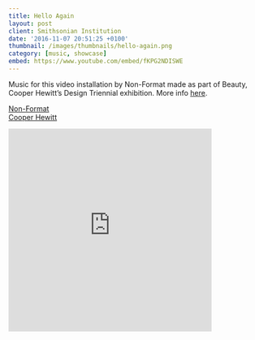 ```yaml
---
title: Hello Again
layout: post
client: Smithsonian Institution
date: '2016-11-07 20:51:25 +0100'
thumbnail: /images/thumbnails/hello-again.png
category: [music, showcase]
embed: https://www.youtube.com/embed/fKPG2NDISWE
---
```


Music for this video installation by Non-Format made as part of Beauty, Cooper Hewitt’s Design Triennial exhibition. More info [here](https://collection.cooperhewitt.org/exhibitions/69155413).

[Non-Format](www.non-format.com)  
[Cooper Hewitt](http://www.cooperhewitt.org/)


<div id="bc"><iframe style="border: 0; width: 400px; height: 400px;" src="https://bandcamp.com/EmbeddedPlayer/track=1998811116/size=large/bgcol=333333/linkcol=ffffff/minimal=true/transparent=true/" seamless><a href="http://skillbard.bandcamp.com/track/hello-again-ost">Hello Again OST by Skillbard</a></iframe></div>
